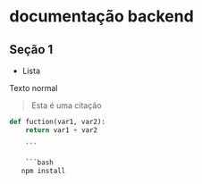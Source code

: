 # documentação backend

## Seção 1

- Lista

Texto normal

> Esta é uma citação 

``` python
def fuction(var1, var2):
    return var1 + var2

    ```

    ```bash
   npm install
   ```
   
